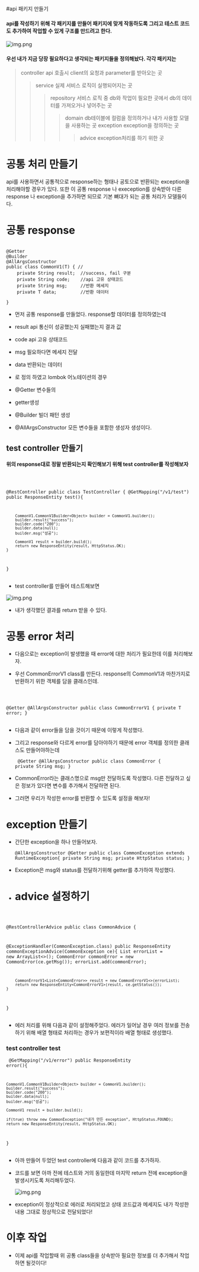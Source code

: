 #api 패키지 만들기

#### api를 작성하기 위해 각 패키지를 만들어 패키지에 맞게 작동하도록 그리고 테스트 코드도 추가하여 작업할 수 있게 구조를 만드려고 한다.

![img.png](img.png "이미지 설명(title)")

#### 우선 내가 지금 당장 필요하다고 생각되는 패키지들을 정의해놨다. 각각 패키지는
> controller api 호출시 client의 요청과 parameter를 받아오는 곳
>> service 실제 서비스 로직이 실행되어지는 곳
>>> repository 서비스 로직 중 db와 작업이 필요한 곳에서 db의 데이터를 가져오거나 넣어주는 곳
>>>> domain db테이블에 컬럼을 정의하거나 내가 사용할 모델을 사용하는 곳
>>>> exception exception을 정의하는 곳
>>>>> advice exception처리를 하기 위한 곳

# 공통 처리 만들기

api를 사용하면서 공통적으로 response하는 형태나 공토으로 반환되는 exception을 처리해야할 경우가 있다.
또한 이 공통 response 나 exeception를 상속받아 다른 response 나 exception을 추가하면 되므로 기본
뼈대가 되는 공통 처리가 모델들이다.

# 공통  response

<pre>
<code>
@Getter
@Builder
@AllArgsConstructor
public class CommonV1(T) { //
    private String result;  //success, fail 구분
    private String code;    //api 고유 상태코드
    private String msg;     //반환 메세지
    private T data;         //반환 데이터

}
</code></pre>


* 먼저 공통 response를 만들었다. response할 데이터를 정의하였는데 
* result   api 통신이 성공했는지 실패했는지 결과 값
* code api 고유 상태코드  
* msg 필요하다면 메세지 전달
* data 반환되는 데이터
* 로 정의 하였고 lombok 어노테이션의 경우



* @Getter 변수들의 
* getter생성  
* @Builder 빌더 패턴 생성 
* @AllArgsConstructor 모든 변수들을 포함한 생성자 생성이다.

## test controller 만들기
#### 위의 response대로 정말 반환되는지 확인해보기 위해 test controller를 작성해보자

<code><pre>

@RestController
public class TestController {
@GetMapping("/v1/test")
public ResponseEntity test(){

        CommonV1.CommonV1Builder<Object> builder = CommonV1.builder();
        builder.result("success");
        builder.code("200");
        builder.data(null);
        builder.msg("성공");

        CommonV1 result = builder.build();
        return new ResponseEntity(result, HttpStatus.OK);
    }
}
</code></pre>

* test controller를 만들어 테스트해보면

![img.png](https://velog.velcdn.com/images%2Fililil9482%2Fpost%2F8d7fb69e-e356-4ae6-ba13-f585b2604ebf%2Fimage.png "이미지 설명(title)")

* 내가 생각했던 결과를 return 받을 수 있다.

# 공통 error 처리

* 다음으로는 exception이 발생했을 때 error에 대한 처리가 필요한데 이를 처리해보자.

* 우선 CommonErrorV1 class를 만든다. response의 CommonV1과 마찬가지로 반환하기 위한 객체를 담을 클래스인데.

<code><pre>

@Getter
@AllArgsConstructor
public class CommonErrorV1<T> {
private T error;
}
</code></pre>

* 다음과 같이 error들을 담을 것이기 때문에 이렇게 작성했다.
* 그리고 response와 다르게 error를 담아야하기 때문에 error 객체를 정의한 클래스도 만들어야하는데

  <code><pre>
  @Getter
  @AllArgsConstructor
  public class CommonError {
  private String msg;
  }
  </code></pre>

* CommonError라는 클래스명으로 msg만 전달하도록 작성했다. 다른 전달하고 싶은 정보가 있다면 변수를 추가해서 전달하면 된다.

* 그러면 우리가 작성한 error를 반환할 수 있도록 설정을 해보자!

# exception 만들기
* 간단한 exception을 하나 만들어보자.
  <code><pre>
  @AllArgsConstructor
  @Getter
  public class CommonException extends RuntimeException{
  private String msg;
  private HttpStatus status;
  }
  </code></pre>

* Exception은 msg와 status를 전달하기위해 getter를 추가하여 작성했다.
* # advice 설정하기
<code><pre>

@RestControllerAdvice
public class CommonAdvice {

@ExceptionHandler(CommonException.class)
public ResponseEntity commonExceptionAdvice(CommonException ce){
List<CommonError> errorList = new ArrayList<>();
CommonError commonError = new CommonError(ce.getMsg());
errorList.add(commonError);

        CommonErrorV1<List<CommonError>> result = new CommonErrorV1<>(errorList);
        return new ResponseEntity<CommonErrorV1>(result, ce.getStatus());
    }
}
</code></pre>

* 에러 처리를 위해 다음과 같이 설정해주었다. 에러가 일어날 경우 여러 정보를 전송하기 위해 배열 형태로 처리하는 경우가 보편적이라 배열 형태로 생성했다.
 
### test controller test

<code><pre>
@GetMapping("/v1/error")
public ResponseEntity error(){

    CommonV1.CommonV1Builder<Object> builder = CommonV1.builder();
    builder.result("success");
    builder.code("200");
    builder.data(null);
    builder.msg("성공");

    CommonV1 result = builder.build();

    if(true) throw new CommonException("내가 만든 exception", HttpStatus.FOUND);
    return new ResponseEntity(result, HttpStatus.OK);
}
</code></pre>

* 아까 만들어 두었던 test controller에 다음과 같이 코드를 추가하자.
* 코드를 보면 아까 전에 테스트와 거의 동일한데 마지막 return 전에 exception을 발생시키도록 처리해두었다.

  ![img.png](https://velog.velcdn.com/images%2Fililil9482%2Fpost%2F8e0d1684-ade8-4549-a93b-dc0fcdb74ad0%2Fimage.png "이미지 설명(title)")
* exception이 정상적으로 에러로 처리되었고 상태 코드값과 메세지도 내가 작성한 내용 그대로 정상적으로 전달되었다!

# 이후 작업
* 이제 api를 작업할때 위 공통 class들을 상속받아 필요한 정보를 더 추가해서 작업하면 될것이다!